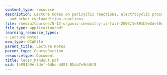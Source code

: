 ```yaml
---
content_type: resource
description: Lecture notes on pericyclic reactions, electrocyclic processes, Diels-Alder
  and other cycloaddition reactions.
file: /media/courses/5-13-organic-chemistry-ii-fall-2003/1e891b9e3def0dbed48105ab7e9dd6f0_lec14_handout.pdf
file_type: application/pdf
learning_resource_types:
- Lecture Notes
ocw_type: OCWFile
parent_title: Lecture Notes
parent_type: CourseSection
resourcetype: Document
title: lec14_handout.pdf
uid: 1e891b9e-3def-0dbe-d481-05ab7e9dd6f0
---
```

